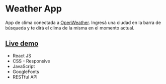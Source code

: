 # Weather App

App de clima conectada a [OpenWeather](https://openweathermap.org/api). Ingresá una ciudad en la barra de búsqueda y te dirá el clima de la misma en el momento actual.

## [Live demo](https://dvdolivera.github.io/weather-app/)

* React JS
* CSS - Responsive
* JavaScript
* GoogleFonts
* RESTful API
